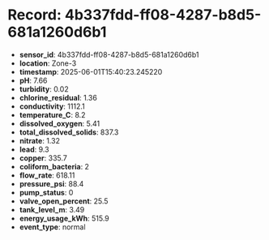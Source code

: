 # Record: 4b337fdd-ff08-4287-b8d5-681a1260d6b1

- **sensor_id**: 4b337fdd-ff08-4287-b8d5-681a1260d6b1
- **location**: Zone-3
- **timestamp**: 2025-06-01T15:40:23.245220
- **pH**: 7.66
- **turbidity**: 0.02
- **chlorine_residual**: 1.36
- **conductivity**: 1112.1
- **temperature_C**: 8.2
- **dissolved_oxygen**: 5.41
- **total_dissolved_solids**: 837.3
- **nitrate**: 1.32
- **lead**: 9.3
- **copper**: 335.7
- **coliform_bacteria**: 2
- **flow_rate**: 618.11
- **pressure_psi**: 88.4
- **pump_status**: 0
- **valve_open_percent**: 25.5
- **tank_level_m**: 3.49
- **energy_usage_kWh**: 515.9
- **event_type**: normal